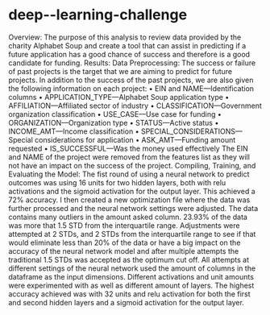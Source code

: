 # deep--learning-challenge

Overview:
The purpose of this analysis to review data provided by the charity Alphabet Soup and create a tool that can assist in predicting if a future application has a good chance of success and therefore is a good candidate for funding.
Results:
Data Preprocessing:
The success or failure of past projects is the target that we are aiming to predict for future projects.
In addition to the success of the past projects, we are also given the following information on each project:
•	EIN and NAME—Identification columns
•	APPLICATION_TYPE—Alphabet Soup application type
•	AFFILIATION—Affiliated sector of industry
•	CLASSIFICATION—Government organization classification
•	USE_CASE—Use case for funding
•	ORGANIZATION—Organization type
•	STATUS—Active status
•	INCOME_AMT—Income classification
•	SPECIAL_CONSIDERATIONS—Special considerations for application
•	ASK_AMT—Funding amount requested
•	IS_SUCCESSFUL—Was the money used effectively
The EIN and NAME of the project were removed from the features list as they will not have an impact on the success of the project. 
Compiling, Training, and Evaluating the Model:
The fist round of using a neural network to predict outcomes was using 16 units for two hidden layers, both with relu activations and the sigmoid activation for the output layer. This achieved a 72% accuracy. I then created a new optimization file where the data was further processed and the neural network settings were adjusted.
The data contains many outliers in the amount asked column. 23.93% of the data was more that 1.5 STD from the interquartile range. Adjustments were attempted at 2 STDs, and 2 STDs from the interquartile range to see if that would eliminate less than 20% of the data or have a big impact on the accuracy of the neural network model and after multiple attempts the traditional 1.5 STDs was accepted as the optimum cut off. 
All attempts at different settings of the neural network used the amount of columns in the dataframe as the input dimensions. Different activations and unit amounts were experimented with as well as different amount of layers. The highest accuracy achieved was with 32 units and relu activation for both the first and second hidden layers and a sigmoid activation for the output layer.



